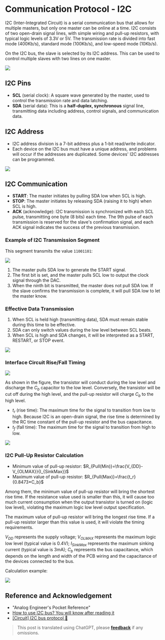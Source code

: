 # Communication Protocol - I2C

I2C (Inter-Integrated Circuit) is a serial communication bus that allows for multiple masters, but only one master can be online at a time. I2C consists of two open-drain signal lines, with simple wiring and pull-up resistors, with typical logic levels of 3.3V or 5V. The transmission rate is divided into fast mode (400Kb/s), standard mode (100Kb/s), and low-speed mode (10Kb/s).

On the I2C bus, the slave is selected by its I2C address. This can be used to control multiple slaves with two lines on one master.

![](https://wiki-media-1253965369.cos.ap-guangzhou.myqcloud.com/img/20211026174634.png)

## I2C Pins

- **SCL** (serial clock): A square wave generated by the master, used to control the transmission rate and data latching.
- **SDA** (serial data): This is a **half-duplex, synchronous** signal line, transmitting data including address, control signals, and communication data.

## I2C Address

- I2C address division is a 7-bit address plus a 1-bit read/write indicator.
- Each device on the I2C bus must have a unique address, and problems will occur if the addresses are duplicated. Some devices' I2C addresses can be programmed.

![](https://wiki-media-1253965369.cos.ap-guangzhou.myqcloud.com/img/20211027112717.png)

## I2C Communication

- **START**: The master initiates by pulling SDA low when SCL is high.
- **STOP**: The master initiates by releasing SDA (raising it to high) when SCL is high.
- **ACK** (acknowledge): I2C transmission is synchronized with each SCL pulse, transmitting one byte (8 bits) each time. The 9th pulse of each transmission is reserved for the slave's confirmation signal, and each ACK signal indicates the success of the previous transmission.

### Example of I2C Transmission Segment

This segment transmits the value `11001101`:

![](https://wiki-media-1253965369.cos.ap-guangzhou.myqcloud.com/img/20211104172952.png)

1. The master pulls SDA low to generate the START signal.
2. The first bit is set, and the master pulls SCL low to output the clock signal through the DAC.
3. When the ninth bit is transmitted, the master does not pull SDA low. If the slave confirms the transmission is complete, it will pull SDA low to let the master know.

### Effective Data Transmission

1. When SCL is held high (transmitting data), SDA must remain stable during this time to be effective.
2. SDA can only switch values during the low level between SCL beats.
3. When SCL is high and SDA changes, it will be interpreted as a START, RESTART, or STOP event.

![](https://wiki-media-1253965369.cos.ap-guangzhou.myqcloud.com/img/20211105172139.png)

### Interface Circuit Rise/Fall Timing

![](https://wiki-media-1253965369.cos.ap-guangzhou.myqcloud.com/img/20211108093819.png)

As shown in the figure, the transistor will conduct during the low level and discharge the $C_b$ capacitor to the low level. Conversely, the transistor will be cut off during the high level, and the pull-up resistor will charge $C_b$ to the high level.

- $t_r$ (rise time): The maximum time for the signal to transition from low to high. Because I2C is an open-drain signal, the rise time is determined by the RC time constant of the pull-up resistor and the bus capacitance.
- $t_f$ (fall time): The maximum time for the signal to transition from high to low.

![](https://wiki-media-1253965369.cos.ap-guangzhou.myqcloud.com/img/20211108095142.png)

### I2C Pull-Up Resistor Calculation

- Minimum value of pull-up resistor: $R_{Pull(Min)}=\frac{V_{DD}-V_{OLMAX}}{I_{SinkMax}}$
- Maximum value of pull-up resistor: $R_{Pull(Max)}=\frac{t_r}{0.8473*C_b}$

Among them, the minimum value of pull-up resistor will bring the shortest rise time. If the resistance value used is smaller than this, it will cause too much current consumption when the output transistor is turned on (logic low level), violating the maximum logic low level output specification.

The maximum value of pull-up resistor will bring the longest rise time. If a pull-up resistor larger than this value is used, it will violate the timing requirements.

$V_{DD}$ represents the supply voltage; $V_{OLMAX}$ represents the maximum logic low level (typical value is 0.4V); $I_{SinkMax}$ represents the maximum sinking current (typical value is 3mA); $C_b$ represents the bus capacitance, which depends on the length and width of the PCB wiring and the capacitance of the devices connected to the bus.

Calculation example:

![](https://wiki-media-1253965369.cos.ap-guangzhou.myqcloud.com/img/20211108103406.png)

## Reference and Acknowledgement

- "Analog Engineer's Pocket Reference"
- [How to use I2C bus? You will know after reading it](https://mp.weixin.qq.com/s/IeL77NTyVdTdkcNtqjjFPA)
- [[Circuit] I2C bus protocol 🚧](https://zhenhuizhang.tk/post/dian-lu-i2c-zong-xian-xie-yi/)

> This post is translated using ChatGPT, please [**feedback**](https://github.com/linyuxuanlin/Wiki_MkDocs/issues/new) if any omissions.
